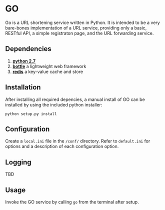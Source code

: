 # GO

Go is a URL shortening service written in Python.  It is intended to be a very bare-bones
implementation of a URL service, providing only a basic, RESTful API, a simple registraton page,
and the URL forwarding service.


## Dependencies

1. **[python 2.7](https://www.python.org/download/releases/2.7/)**
1. **[bottle](http://bottlepy.org/)** a lightweight web framework
1. **[redis](http://redis.io/)** a key-value cache and store


## Installation

After installing all required depencies, a manual install of GO can be installed by using the
included python installer:

```
python setup.py install
```


## Configuration

Create a `local.ini` file in the `/conf/` directory.  Refer to `default.ini` for options and a
description of each configuration option.


## Logging

TBD


## Usage

Invoke the GO service by calling `go` from the terminal after setup.